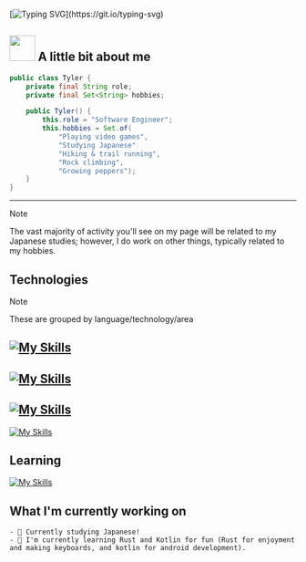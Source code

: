 [![Typing SVG](https://readme-typing-svg.demolab.com?font=Fira+Code&weight=600&size=30&duration=3000&pause=1000&color=000000&repeat=true&random=false&width=435&lines=Hey+there%2C+I'm+Tyler!)](https://git.io/typing-svg)

## <img src="https://github.com/TheDudeThatCode/TheDudeThatCode/blob/master/Assets/Developer.gif" width="45" /> A little bit about me

```java
public class Tyler {
    private final String role;
    private final Set<String> hobbies;

    public Tyler() {
        this.role = "Software Engineer";
        this.hobbies = Set.of(
            "Playing video games",
            "Studying Japanese" 
            "Hiking & trail running",
            "Rock climbing",
            "Growing peppers");
    }
}
```

---

> [!NOTE]
> The vast majority of activity you'll see on my page will be related to my Japanese studies; however, I do work on other things, typically related to my hobbies.


## Technologies

> [!NOTE]
> These are grouped by language/technology/area

[![My Skills](https://skillicons.dev/icons?i=java,gradle,spring)](https://skillicons.dev)
---
[![My Skills](https://skillicons.dev/icons?i=js,ts,nodejs,svelte,vue,tailwind)](https://skillicons.dev)
---
[![My Skills](https://skillicons.dev/icons?i=python,flask,powershell)](https://skillicons.dev)
---
[![My Skills](https://skillicons.dev/icons?i=aws,dynamodb,cloudflare,kubernetes,docker,redis,supabase,githubactions,linux,git)](https://skillicons.dev)

## Learning

[![My Skills](https://skillicons.dev/icons?i=rust,kotlin)](https://skillicons.dev)

## What I'm currently working on

```
- 🗻 Currently studying Japanese!
- 🌱 I'm currently learning Rust and Kotlin for fun (Rust for enjoyment and making keyboards, and kotlin for android development).
```
